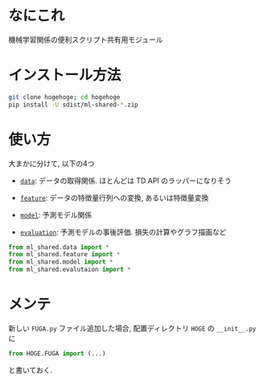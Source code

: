 # なにこれ
機械学習関係の便利スクリプト共有用モジュール

# インストール方法

```bash
git clone hogehoge; cd hogehoge
pip install -U sdist/ml-shared-*.zip
```

# 使い方

大まかに分けて, 以下の4つ

* [`data`](ml_shared/evaluation/README.md): データの取得関係. ほとんどは TD API のラッパーになりそう

* [`feature`](ml_shared/evaluation/README.md):  データの特徴量行列への変換, あるいは特徴量変換
* [`model`](ml_shared/model/README.md): 予測モデル関係
* [`evaluation`](ml_shared/evaluation/README.md): 予測モデルの事後評価. 損失の計算やグラフ描画など

```python
from ml_shared.data import *
from ml_shared.feature import *
from ml_shared.model import *
from ml_shared.evalutaion import *
```

# メンテ
新しい `FUGA.py` ファイル追加した場合, 配置ディレクトリ `HOGE` の `__init__.py` に

```python
from HOGE.FUGA import (...)
```

と書いておく.
